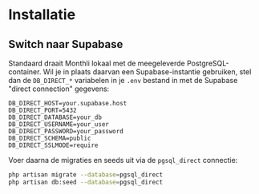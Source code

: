 # Installatie

## Switch naar Supabase

Standaard draait Monthli lokaal met de meegeleverde PostgreSQL-container. Wil je in plaats daarvan een Supabase-instantie gebruiken, stel dan de `DB_DIRECT_*` variabelen in je `.env` bestand in met de Supabase "direct connection" gegevens:

```env
DB_DIRECT_HOST=your.supabase.host
DB_DIRECT_PORT=5432
DB_DIRECT_DATABASE=your_db
DB_DIRECT_USERNAME=your_user
DB_DIRECT_PASSWORD=your_password
DB_DIRECT_SCHEMA=public
DB_DIRECT_SSLMODE=require
```

Voer daarna de migraties en seeds uit via de `pgsql_direct` connectie:

```bash
php artisan migrate --database=pgsql_direct
php artisan db:seed --database=pgsql_direct
```

